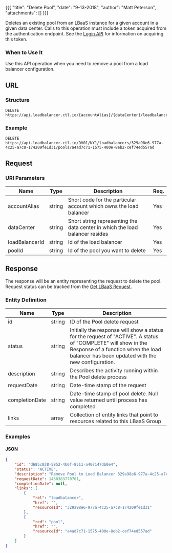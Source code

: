 {{{
  "title": "Delete Pool",
  "date": "9-13-2018",
  "author": "Matt Peterson",
  "attachments": []
}}}

Deletes an existing pool from an LBaaS instance for a given account in a given data center. Calls to this operation must include a token acquired from the authentication endpoint. See the [Login API](../Authentication/login.md) for information on acquiring this token.

### When to Use It

Use this API operation when you need to remove a pool from a load balancer configuration. 

## URL

### Structure

    DELETE https://api.loadbalancer.ctl.io/{accountAlias}/{dataCenter}/loadbalancers/{loadBalancerId}/pools/{poolId}

### Example

    DELETE https://api.loadbalancer.ctl.io/DV01/NY1/loadbalancers/329a98e6-977a-4c25-a7c8-174209fe1d31/pools/a4ad7c71-1575-400e-8eb2-cef74ed557ad

## Request

### URI Parameters

| Name | Type | Description | Req. |
| --- | --- | --- | --- |
| accountAlias | string | Short code for the particular account which owns the load balancer | Yes |
| dataCenter | string | Short string representing the data center in which the load balancer resides | Yes |
| loadBalancerId | string | Id of the load balancer | Yes |
| poolId | string | Id of the pool you want to delete | Yes |

## Response

The response will be an entity representing the request to delete the pool. Request status can be tracked from the [Get LBaaS Request](get-lbaas-request.md).

### Entity Definition

| Name | Type | Description |
| --- | --- | --- |
| id | string | ID of the Pool delete request |
| status | string | Initially the response will show a status for the request of "ACTIVE".  A status of "COMPLETE" will show in the Response of a function when the load balancer has been updated with the new configuration. |
| description | string | Describes the activity running within the Pool delete process |
| requestDate | string | Date-time stamp of the request |
| completionDate | string | Date-time stamp of pool delete.  Null value returned until process has completed |
| links | array | Collection of entity links that point to resources related to this LBaaS Group |

### Examples

#### JSON
```json
{  
    "id": "d685c028-5852-4b6f-8511-a407147db0e4",
    "status": "ACTIVE",  
    "description": "Remove Pool to Load Balancer 329a98e6-977a-4c25-a7c8-174209fe1d31",  
    "requestDate": 1450383770701,  
    "completionDate": null,  
    "links": [  
        {  
            "rel": "loadbalancer",  
            "href": "",  
            "resourceId": "329a98e6-977a-4c25-a7c8-174209fe1d31"  
        },
        {
            "red": "pool",
            "href": "",
            "resourceId": "a4ad7c71-1575-400e-8eb2-cef74ed557ad"
        } 
    ]  
}
```
